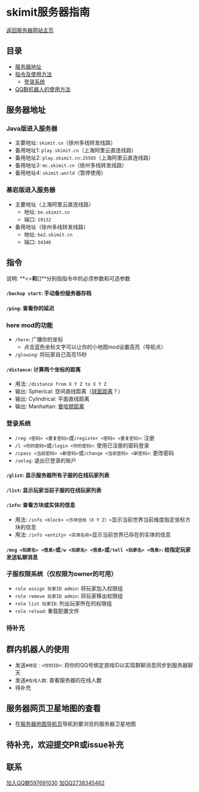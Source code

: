 # skimit服务器指南
[返回服务器网站主页](../)  
## 目录
- [服务器地址](#服务器地址)
- [指令及使用方法](#指令)
  - [登录系统](#登录系统)
- [QQ群机器人的使用方法](#群内机器人的使用)
## 服务器地址
### Java版进入服务器
- 主要地址: `skimit.cn`（徐州多线转发线路）  
- 备用地址1: `play.skimit.cn`（上海阿里云直连线路）  
- 备用地址2: `play.skimit.cn:25565`（上海阿里云直连线路）  
- 备用地址3: `mc.skimit.cn`（徐州多线转发线路）
- 备用地址4: `skimit.world`（暂停使用）  
### 基岩版进入服务器
- 主要地址（上海阿里云直连线路）
  - 地址: `be.skimit.cn`  
  - 端口: `19132`  
- 备用地址（徐州多线转发线路）  
  - 地址: `be2.skimit.cn`  
  - 端口: `34346`  

## 指令
说明: **<>**和**[]**分别指指令中的必须参数和可选参数
#### `/backup start`: 手动备份服务器存档
#### `/ping`: 查看你的延迟
### here mod的功能
- `/here`: 广播你的坐标  
  - 点击蓝色坐标文字可以让你的小地图mod设置高亮（导航点）  
- `/glowing`: 将玩家自己高亮15秒  
#### `/distance`: 计算两个坐标的距离
  - 用法: `/distance from X Y Z to X Y Z`  
  - 输出: Spherical: 空间直线距离（[球面距离](https://baike.baidu.com/item/%E7%90%83%E9%9D%A2%E8%B7%9D%E7%A6%BB)？）  
  - 输出: Cylindrical: 平面直线距离  
  - 输出: Manhattan: [曼哈顿距离](https://baike.baidu.com/item/%E6%9B%BC%E5%93%88%E9%A1%BF%E8%B7%9D%E7%A6%BB)  
### 登录系统
  - `/reg <密码> <重复密码>`或`/register <密码> <重复密码>`: 注册  
  - `/l <你的密码>`或`/login <你的密码>`: 使用已注册的密码登录  
  - `/cpass <当前密码> <新密码>`或`/change <当前密码> <新密码>`: 更改密码  
  - `/unlog`: 退出已登录的账户  
#### `/glist`: 显示服务器所有子服的在线玩家列表
#### `/list`: 显示玩家当前子服的在线玩家列表
#### `/info`: 查看方块或实体的信息
  - 用法: `/info <block> <方块坐标（X Y Z）>`显示当前世界当前维度指定坐标方块的信息  
  - 用法: `/info <entity> <实体名称>`显示当前世界已存在的实体的信息  
#### `/msg <玩家名> <信息>`或`/w <玩家名> <信息>`或`/tell <玩家名> <信息>`: 给指定玩家发送**私聊**消息
### 子服权限系统（仅权限为owner的可用）
  - `role assign 玩家ID admin`: 将玩家加入权限组  
  - `role remove 玩家ID admin`: 将玩家移出权限组  
  - `role list 玩家ID`: 列出玩家所在的权限组  
  - `role reload`: 重载配置文件  
### 待补充 

## 群内机器人的使用
- 发送`#绑定：<你的ID>`: 将你的QQ号绑定游戏ID以实现群聊消息同步到服务器聊天  
- 发送`#在线人数`: 查看服务器的在线人数  
- 待补充  

## 服务器网页卫星地图的查看
- 在[服务器地图导航页](../map/)导航到要浏览的服务器卫星地图  

## 待补充，欢迎提交PR或issue补充

## 联系
[加入QQ群597691030](https://jq.qq.com/?_wv=1027&k=5GAlEKg)
[加QQ2738345462](http://wpa.qq.com/msgrd?v=3&uin=2738345462&site=qq&menu=yes)
